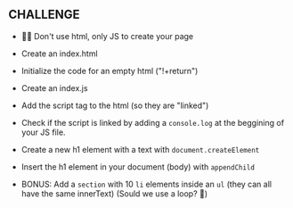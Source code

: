 ##  CHALLENGE

- 🙅‍♂️ Don't use html, only JS to create your page
- Create an index.html
- Initialize the code for an empty html ("!+return")
- Create an index.js

- Add the script tag to the html (so they are "linked")
- Check if the script is linked by adding a `console.log` at the beggining of your JS file.
- Create a new h1 element with a text with `document.createElement`
- Insert the h1 element in your document (body) with `appendChild`

- BONUS: Add a `section` with 10 `li` elements inside an `ul` (they can all have the same innerText)
(Sould we use a loop? 🤔)


